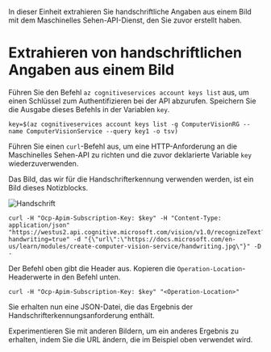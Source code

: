 In dieser Einheit extrahieren Sie handschriftliche Angaben aus einem Bild mit dem Maschinelles Sehen-API-Dienst, den Sie zuvor erstellt haben.

# <a name="extracting-the-handwriting-from-an-image"></a>Extrahieren von handschriftlichen Angaben aus einem Bild

Führen Sie den Befehl `az cognitiveservices account keys list` aus, um einen Schlüssel zum Authentifizieren bei der API abzurufen. Speichern Sie die Ausgabe dieses Befehls in der Variablen `key`.

```azurecli
key=$(az cognitiveservices account keys list -g ComputerVisionRG --name ComputerVisionService --query key1 -o tsv)
```

Führen Sie einen `curl`-Befehl aus, um eine HTTP-Anforderung an die Maschinelles Sehen-API zu richten und die zuvor deklarierte Variable `key` wiederzuverwenden.

Das Bild, das wir für die Handschrifterkennung verwenden werden, ist ein Bild dieses Notizblocks.

![Handschrift](../images/handwriting.jpg)

```azurecli
curl -H "Ocp-Apim-Subscription-Key: $key" -H "Content-Type: application/json" "https://westus2.api.cognitive.microsoft.com/vision/v1.0/recognizeText?handwriting=true" -d "{\"url\":\"https://docs.microsoft.com/en-us/learn/modules/create-computer-vision-service/handwriting.jpg\"}" -D -
```

Der Befehl oben gibt die Header aus. Kopieren die `Operation-Location`-Headerwerte in den Befehl unten.

```azurecli
curl -H "Ocp-Apim-Subscription-Key: $key" "<Operation-Location>"
```

Sie erhalten nun eine JSON-Datei, die das Ergebnis der Handschrifterkennungsanforderung enthält.

Experimentieren Sie mit anderen Bildern, um ein anderes Ergebnis zu erhalten, indem Sie die URL ändern, die im Beispiel oben verwendet wird.